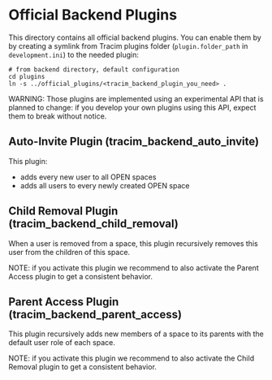 # Official Backend Plugins

This directory contains all official backend plugins.
You can enable them by by creating a symlink from Tracim plugins folder (`plugin.folder_path` in `development.ini`) to the needed plugin:
```shell
# from backend directory, default configuration
cd plugins
ln -s ../official_plugins/<tracim_backend_plugin_you_need> .
```

WARNING: Those plugins are implemented using an experimental API that is planned to change: if you develop your own plugins using this API, expect them to break without notice.

## Auto-Invite Plugin (tracim_backend_auto_invite)

This plugin:
- adds every new user to all OPEN spaces
- adds all users to every newly created OPEN space

## Child Removal Plugin (tracim_backend_child_removal)

When a user is removed from a space, this plugin recursively removes this user from the children of this space.

NOTE: if you activate this plugin we recommend to also activate the Parent Access plugin to get a consistent behavior.

## Parent Access Plugin (tracim_backend_parent_access)

This plugin recursively adds new members of a space to its parents with the default user role of each space.

NOTE: if you activate this plugin we recommend to also activate the Child Removal plugin to get a consistent behavior.
